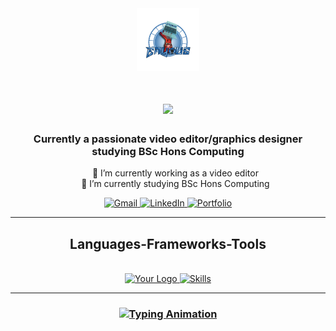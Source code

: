<!DOCTYPE html>
<html lang="en">
<head>
  <meta charset="UTF-8">
  <meta name="viewport" content="width=device-width, initial-scale=1.0">
  <style>
    a img {
      transition: transform 0.2s ease-in-out;
    }
    a img:hover {
      transform: scale(1.1);
    }
  </style>
</head>
<body>
  <div align="center">
    <img src="logo new final-2.png" alt="Your Logo" width="100px" height="100px">
    <h1>
      <img src="https://readme-typing-svg.herokuapp.com/?font=Righteous&size=35&center=true&vCenter=true&width=500&height=70&duration=4000&lines=Hi+There👋!+;+I'm+Enyous+Gurung!+;+From+Nepal!;">
    </h1>

  <h3>Currently a passionate video editor/graphics designer studying BSc Hons Computing</h3>

  <ul style="list-style-type:none;">
      <li>🔭 I’m currently working as a video editor</li>
      <li>🌱 I’m currently studying BSc Hons Computing</li>
    </ul>

  <div>
      <a href="mailto:enyousgrg@gmail.com">
        <img src="https://img.shields.io/badge/Gmail-333333?style=for-the-badge&logo=gmail&logoColor=red" alt="Gmail"/>
      </a>
      <a href="https://www.linkedin.com/in/enyous-gurung-88a23527b/">
        <img src="https://img.shields.io/badge/LinkedIn-0077B5?style=for-the-badge&logo=linkedin&logoColor=white" alt="LinkedIn"/>
      </a>
      <a href="https://enyous.netlify.app">
        <img src="https://img.shields.io/badge/Portfolio-FF5722?style=for-the-badge&logo=todoist&logoColor=white" alt="Portfolio"/>
      </a>
    </div>

  <hr/>

  <h2 align="center">Languages-Frameworks-Tools</h2>
    <br/>
    <div align="center">
      <a href="https://skillicons.dev">
        <img src="DaVinci-Resolve-Logo.tif" alt="Your Logo" width="48px" height="48px">
        <img src="https://skillicons.dev/icons?i=photoshop,blender,discord,html,github,python,javascript,java,css,vscode,git" alt="Skills" />
      </a>
    </div>

  <hr>

  <h3>
      <a href="https://git.io/typing-svg">
        <img src="https://readme-typing-svg.herokuapp.com/?font=Righteous&size=25&center=true&vCenter=true&width=500&height=70&duration=4000&lines=See+you!;Shoot+me+a+message+on+LinkedIn;I'm+always+down+to+collab+🙂" alt="Typing Animation">
      </a>
    </h3>
  </div>
</body>
</html>
